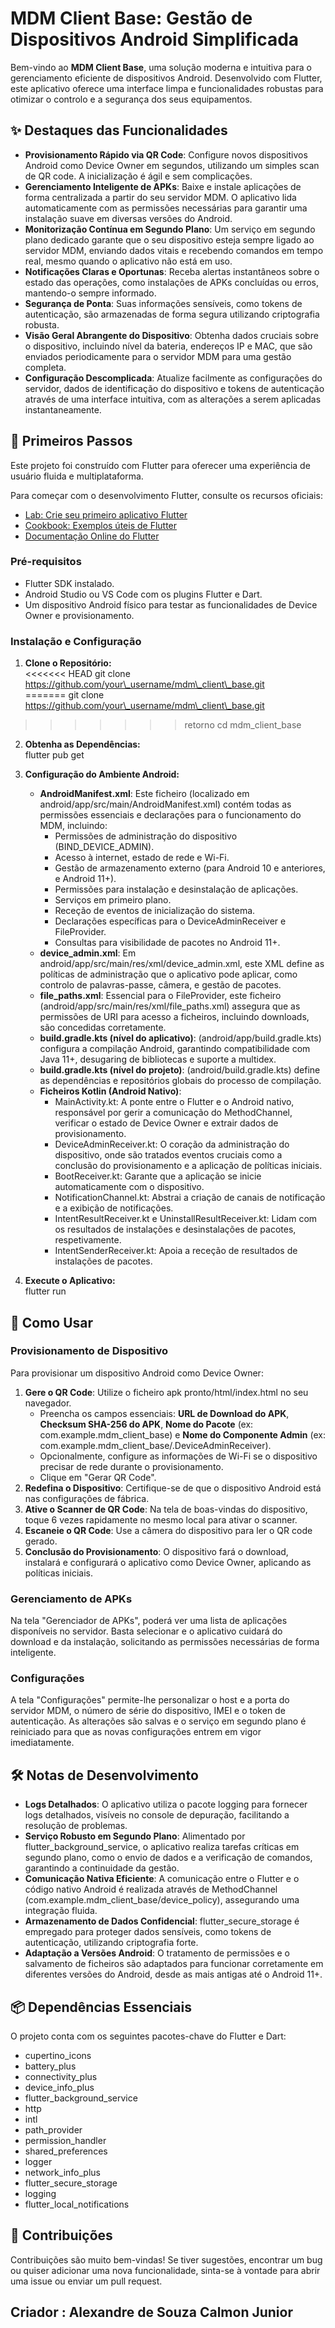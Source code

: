 # **MDM Client Base: Gestão de Dispositivos Android Simplificada**

Bem-vindo ao **MDM Client Base**, uma solução moderna e intuitiva para o gerenciamento eficiente de dispositivos Android. Desenvolvido com Flutter, este aplicativo oferece uma interface limpa e funcionalidades robustas para otimizar o controlo e a segurança dos seus equipamentos.

## **✨ Destaques das Funcionalidades**

* **Provisionamento Rápido via QR Code**: Configure novos dispositivos Android como Device Owner em segundos, utilizando um simples scan de QR code. A inicialização é ágil e sem complicações.  
* **Gerenciamento Inteligente de APKs**: Baixe e instale aplicações de forma centralizada a partir do seu servidor MDM. O aplicativo lida automaticamente com as permissões necessárias para garantir uma instalação suave em diversas versões do Android.  
* **Monitorização Contínua em Segundo Plano**: Um serviço em segundo plano dedicado garante que o seu dispositivo esteja sempre ligado ao servidor MDM, enviando dados vitais e recebendo comandos em tempo real, mesmo quando o aplicativo não está em uso.  
* **Notificações Claras e Oportunas**: Receba alertas instantâneos sobre o estado das operações, como instalações de APKs concluídas ou erros, mantendo-o sempre informado.  
* **Segurança de Ponta**: Suas informações sensíveis, como tokens de autenticação, são armazenadas de forma segura utilizando criptografia robusta.  
* **Visão Geral Abrangente do Dispositivo**: Obtenha dados cruciais sobre o dispositivo, incluindo nível da bateria, endereços IP e MAC, que são enviados periodicamente para o servidor MDM para uma gestão completa.  
* **Configuração Descomplicada**: Atualize facilmente as configurações do servidor, dados de identificação do dispositivo e tokens de autenticação através de uma interface intuitiva, com as alterações a serem aplicadas instantaneamente.

## **🚀 Primeiros Passos**

Este projeto foi construído com Flutter para oferecer uma experiência de usuário fluida e multiplataforma.

Para começar com o desenvolvimento Flutter, consulte os recursos oficiais:

* [Lab: Crie seu primeiro aplicativo Flutter](https://docs.flutter.dev/get-started/codelab)  
* [Cookbook: Exemplos úteis de Flutter](https://docs.flutter.dev/cookbook)  
* [Documentação Online do Flutter](https://docs.flutter.dev/)

### **Pré-requisitos**

* Flutter SDK instalado.  
* Android Studio ou VS Code com os plugins Flutter e Dart.  
* Um dispositivo Android físico para testar as funcionalidades de Device Owner e provisionamento.

### **Instalação e Configuração**

1. **Clone o Repositório:**  
<<<<<<< HEAD
   git clone https://github.com/your\_username/mdm\_client\_base.git  
=======
   git clone <https://github.com/your\_username/mdm\_client\_base.git>  
>>>>>>> retorno
   cd mdm\_client\_base

2. **Obtenha as Dependências:**  
   flutter pub get

3. **Configuração do Ambiente Android:**  
   * **AndroidManifest.xml**: Este ficheiro (localizado em android/app/src/main/AndroidManifest.xml) contém todas as permissões essenciais e declarações para o funcionamento do MDM, incluindo:  
     * Permissões de administração do dispositivo (BIND\_DEVICE\_ADMIN).  
     * Acesso à internet, estado de rede e Wi-Fi.  
     * Gestão de armazenamento externo (para Android 10 e anteriores, e Android 11+).  
     * Permissões para instalação e desinstalação de aplicações.  
     * Serviços em primeiro plano.  
     * Receção de eventos de inicialização do sistema.  
     * Declarações específicas para o DeviceAdminReceiver e FileProvider.  
     * Consultas para visibilidade de pacotes no Android 11+.  
   * **device\_admin.xml**: Em android/app/src/main/res/xml/device\_admin.xml, este XML define as políticas de administração que o aplicativo pode aplicar, como controlo de palavras-passe, câmera, e gestão de pacotes.  
   * **file\_paths.xml**: Essencial para o FileProvider, este ficheiro (android/app/src/main/res/xml/file\_paths.xml) assegura que as permissões de URI para acesso a ficheiros, incluindo downloads, são concedidas corretamente.  
   * **build.gradle.kts (nível do aplicativo)**: (android/app/build.gradle.kts) configura a compilação Android, garantindo compatibilidade com Java 11+, desugaring de bibliotecas e suporte a multidex.  
   * **build.gradle.kts (nível do projeto)**: (android/build.gradle.kts) define as dependências e repositórios globais do processo de compilação.  
   * **Ficheiros Kotlin (Android Nativo)**:  
     * MainActivity.kt: A ponte entre o Flutter e o Android nativo, responsável por gerir a comunicação do MethodChannel, verificar o estado de Device Owner e extrair dados de provisionamento.  
     * DeviceAdminReceiver.kt: O coração da administração do dispositivo, onde são tratados eventos cruciais como a conclusão do provisionamento e a aplicação de políticas iniciais.  
     * BootReceiver.kt: Garante que a aplicação se inicie automaticamente com o dispositivo.  
     * NotificationChannel.kt: Abstrai a criação de canais de notificação e a exibição de notificações.  
     * IntentResultReceiver.kt e UninstallResultReceiver.kt: Lidam com os resultados de instalações e desinstalações de pacotes, respetivamente.  
     * IntentSenderReceiver.kt: Apoia a receção de resultados de instalações de pacotes.  
4. **Execute o Aplicativo:**  
   flutter run

## **🎯 Como Usar**

### **Provisionamento de Dispositivo**

Para provisionar um dispositivo Android como Device Owner:

1. **Gere o QR Code**: Utilize o ficheiro apk pronto/html/index.html no seu navegador.  
   * Preencha os campos essenciais: **URL de Download do APK**, **Checksum SHA-256 do APK**, **Nome do Pacote** (ex: com.example.mdm\_client\_base) e **Nome do Componente Admin** (ex: com.example.mdm\_client\_base/.DeviceAdminReceiver).  
   * Opcionalmente, configure as informações de Wi-Fi se o dispositivo precisar de rede durante o provisionamento.  
   * Clique em "Gerar QR Code".  
2. **Redefina o Dispositivo**: Certifique-se de que o dispositivo Android está nas configurações de fábrica.  
3. **Ative o Scanner de QR Code**: Na tela de boas-vindas do dispositivo, toque 6 vezes rapidamente no mesmo local para ativar o scanner.  
4. **Escaneie o QR Code**: Use a câmera do dispositivo para ler o QR code gerado.  
5. **Conclusão do Provisionamento**: O dispositivo fará o download, instalará e configurará o aplicativo como Device Owner, aplicando as políticas iniciais.

### **Gerenciamento de APKs**

Na tela "Gerenciador de APKs", poderá ver uma lista de aplicações disponíveis no servidor. Basta selecionar e o aplicativo cuidará do download e da instalação, solicitando as permissões necessárias de forma inteligente.

### **Configurações**

A tela "Configurações" permite-lhe personalizar o host e a porta do servidor MDM, o número de série do dispositivo, IMEI e o token de autenticação. As alterações são salvas e o serviço em segundo plano é reiniciado para que as novas configurações entrem em vigor imediatamente.

## **🛠️ Notas de Desenvolvimento**

* **Logs Detalhados**: O aplicativo utiliza o pacote logging para fornecer logs detalhados, visíveis no console de depuração, facilitando a resolução de problemas.  
* **Serviço Robusto em Segundo Plano**: Alimentado por flutter\_background\_service, o aplicativo realiza tarefas críticas em segundo plano, como o envio de dados e a verificação de comandos, garantindo a continuidade da gestão.  
* **Comunicação Nativa Eficiente**: A comunicação entre o Flutter e o código nativo Android é realizada através de MethodChannel (com.example.mdm\_client\_base/device\_policy), assegurando uma integração fluida.  
* **Armazenamento de Dados Confidencial**: flutter\_secure\_storage é empregado para proteger dados sensíveis, como tokens de autenticação, utilizando criptografia forte.  
* **Adaptação a Versões Android**: O tratamento de permissões e o salvamento de ficheiros são adaptados para funcionar corretamente em diferentes versões do Android, desde as mais antigas até o Android 11+.

## **📦 Dependências Essenciais**

O projeto conta com os seguintes pacotes-chave do Flutter e Dart:

* cupertino\_icons  
* battery\_plus  
* connectivity\_plus  
* device\_info\_plus  
* flutter\_background\_service  
* http  
* intl  
* path\_provider  
* permission\_handler  
* shared\_preferences  
* logger  
* network\_info\_plus  
* flutter\_secure\_storage  
* logging  
* flutter\_local\_notifications

## **🤝 Contribuições**

Contribuições são muito bem-vindas\! Se tiver sugestões, encontrar um bug ou quiser adicionar uma nova funcionalidade, sinta-se à vontade para abrir uma issue ou enviar um pull request.

## Criador : Alexandre de Souza Calmon Junior

